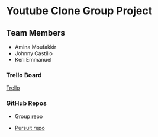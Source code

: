 # Youtube Clone Group Project

## Team Members
- Amina Moufakkir 
- Johnny Castillo
- Keri Emmanuel

### Trello Board
[Trello](https://trello.com/b/O3GqDZ7m/youtube-project)

### GitHub Repos
- [Group repo](https://github.com/keriarmstrong/youtube-project)

- [Pursuit repo](https://github.com/9-4-pursuit/project-youtube-clone)


